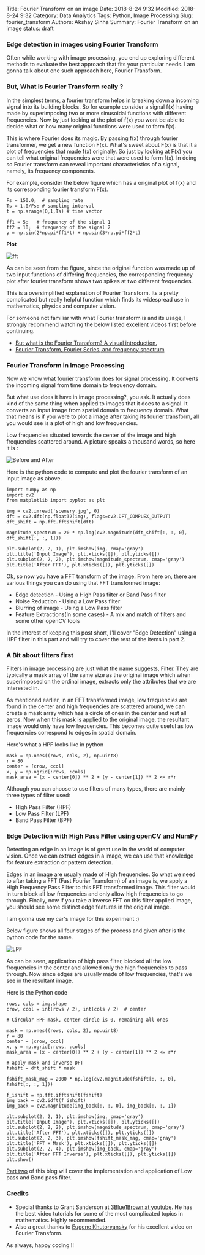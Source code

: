 Title: Fourier Transform on an image
Date: 2018-8-24 9:32
Modified: 2018-8-24 9:32
Category: Data Analytics
Tags: Python, Image Processing
Slug: fourier_transform
Authors: Akshay Sinha
Summary: Fourier Transform on an image
status: draft

### Edge detection in images using Fourier Transform 

Often while working with image processing, you end up exploring different methods to evaluate the best approach that fits your particular needs. I am gonna talk about one such approach here, Fourier Transform.

### But, What is Fourier Transform really ?

In the simplest terms, a fourier transform helps in breaking down a incoming signal into its building blocks. So for example consider a signal f(x) having made by superimposing two or more sinusoidal functions with different frequencies. Now by just looking at the plot of f(x) you wont be able to decide what or how many original functions were used to form f(x).  

This is where Fourier does its magic. By passing f(x) through fourier transformer, we get a new function F(x). What's sweet about F(x) is that it a plot of frequencies that made f(x) originally. So just by looking at F(x) you can tell what original frequencies were that were used to form f(x). In doing so Fourier transform can reveal important characteristics of a signal, namely, its frequency components.

For example, consider the below figure which has a original plot of f(x) and its corresponding fourier transform F(x). 

    Fs = 150.0;  # sampling rate
    Ts = 1.0/Fs; # sampling interval
    t = np.arange(0,1,Ts) # time vector

    ff1 = 5;   # frequency of the signal 1
    ff2 = 10;  # frequency of the signal 2
    y = np.sin(2*np.pi*ff1*t) + np.sin(3*np.pi*ff2*t)
    
**Plot**

![fft](../images/mpl-basic-fft.png)

As can be seen from the figure, since the original function was made up of two input functions of differing frequencies, the corresponding frequency plot after fourier transform shows two spikes at two different frequencies.

This is a oversimplified explanation of Fourier Transform. Its a pretty complicated but really helpful function which finds its widespread use in mathematics, physics and computer vision.

For someone not familiar with what Fourier transform is and its usage, I strongly recommend watching the below listed excellent videos first before continuing.

* [But what is the Fourier Transform? A visual introduction.](https://www.youtube.com/watch?v=spUNpyF58BY)
* [Fourier Transform, Fourier Series, and frequency spectrum](https://www.youtube.com/watch?time_continue=1&v=r18Gi8lSkfM)

### Fourier Transform in Image Processing

Now we know what fourier transform does for signal processing. It converts the incoming signal from time domain to frequency domain. 

But what use does it have in image processing?, you ask. It actually does kind of the same thing when applied to images that it does to a signal. It converts an input image from spatial domain to frequency domain. What that means is if you were to plot a image after taking its fourier transform, all you would see is a plot of high and low frequencies.

Low frequencies situated towards the center of the image and high frequencies scattered around. A picture speaks a thousand words, so here it is :

![Before and After](../images/beforeNafter.JPG)

Here is the python code to compute and plot the fourier transform of an input image as above.


    import numpy as np
    import cv2
    from matplotlib import pyplot as plt
    
    img = cv2.imread('scenery.jpg', 0)
    dft = cv2.dft(np.float32(img), flags=cv2.DFT_COMPLEX_OUTPUT)
    dft_shift = np.fft.fftshift(dft)
    
    magnitude_spectrum = 20 * np.log(cv2.magnitude(dft_shift[:, :, 0], dft_shift[:, :, 1]))
    
    plt.subplot(2, 2, 1), plt.imshow(img, cmap='gray')
    plt.title('Input Image'), plt.xticks([]), plt.yticks([])
    plt.subplot(2, 2, 2), plt.imshow(magnitude_spectrum, cmap='gray')
    plt.title('After FFT'), plt.xticks([]), plt.yticks([])
  


Ok, so now you have a FFT transform of the image. From here on, there are various things you can do using that FFT transformed image:

* Edge detection - Using a High Pass filter or Band Pass filter
* Noise Reduction - Using a Low Pass filter
* Blurring of image - Using a Low Pass filter
* Feature Extractions(In some cases) - A mix and match of filters and some other openCV tools

In the interest of keeping this post short, I'll cover "Edge Detection" using a HPF filter in this part and will try to cover the rest of the items in part 2. 

### A Bit about filters first

Filters in image processing are just what the name suggests, Filter. They are typically a mask array of the same size as the original image which when superimposed on the ordinal image, extracts only the attributes that we are interested in.

As mentioned earlier, in an FFT transformed image, low frequencies are found in the center and high frequencies are scattered around, we can create a mask array which has a circle of ones in the center and  rest all zeros. Now when this mask is applied to the original image, the resultant image would only have low frequencies. This becomes quite useful as low frequencies correspond to edges in spatial domain.

Here's what a HPF looks like in python 


    mask = np.ones((rows, cols, 2), np.uint8)
    r = 80
    center = [crow, ccol]
    x, y = np.ogrid[:rows, :cols]
    mask_area = (x - center[0]) ** 2 + (y - center[1]) ** 2 <= r*r



Although you can choose to use filters of many types, there are mainly three types of filter used:

* High Pass Filter (HPF)
* Low Pass Filter (LPF)
* Band Pass Filter (BPF)

### Edge Detection with High Pass Filter using openCV and NumPy

Detecting an edge in an image is of great use in the world of computer vision. Once we can extract edges in a image, we can use that knowledge for feature extraction or pattern detection. 

Edges in an image are usually made of High frequencies. So what we need to after taking a FFT (Fast Fourier Transform) of an image is, we apply a High Frequency Pass Filter to this FFT transformed image. This filter would in turn block all low frequencies and only allow high frequencies to go through. Finally, now if you take a inverse FFT on this filter applied image, you should see some distinct edge features in the original image.

I am gonna use my car's image for this experiment :)

Below figure shows all four stages of the process and given after is the python code for the same.

![LPF](../images/hpf_fourier.jpeg)

As can be seen, application of high pass filter, blocked all the low frequencies in the center and allowed only the high frequencies to pass through. Now since edges are usually made of low frequencies, that's we see in the resultant image. 

Here is the Python code



 
    rows, cols = img.shape
    crow, ccol = int(rows / 2), int(cols / 2)  # center
    
    # Circular HPF mask, center circle is 0, remaining all ones
    
    mask = np.ones((rows, cols, 2), np.uint8)
    r = 80
    center = [crow, ccol]
    x, y = np.ogrid[:rows, :cols]
    mask_area = (x - center[0]) ** 2 + (y - center[1]) ** 2 <= r*r
    
    # apply mask and inverse DFT
    fshift = dft_shift * mask
    
    fshift_mask_mag = 2000 * np.log(cv2.magnitude(fshift[:, :, 0], fshift[:, :, 1]))
    
    f_ishift = np.fft.ifftshift(fshift)
    img_back = cv2.idft(f_ishift)
    img_back = cv2.magnitude(img_back[:, :, 0], img_back[:, :, 1])
    
    plt.subplot(2, 2, 1), plt.imshow(img, cmap='gray')
    plt.title('Input Image'), plt.xticks([]), plt.yticks([])
    plt.subplot(2, 2, 2), plt.imshow(magnitude_spectrum, cmap='gray')
    plt.title('After FFT'), plt.xticks([]), plt.yticks([])
    plt.subplot(2, 2, 3), plt.imshow(fshift_mask_mag, cmap='gray')
    plt.title('FFT + Mask'), plt.xticks([]), plt.yticks([])
    plt.subplot(2, 2, 4), plt.imshow(img_back, cmap='gray')
    plt.title('After FFT Inverse'), plt.xticks([]), plt.yticks([])
    plt.show()


[Part two]() of this blog will cover the implementation and application of Low pass and Band pass filter. 


### Credits

* Special thanks to Grant Sanderson at [3Blue1Brown at youtube](https://www.youtube.com/channel/UCYO_jab_esuFRV4b17AJtAw). He has the best video tutorials for some of the most complicated topics in mathematics. Highly recommended.  
* Also a great thanks to [Eugene Khutoryansky](https://www.youtube.com/channel/UCJ0yBou72Lz9fqeMXh9mkog) for his excellent video on Fourier Transform.

As always, happy coding !!

